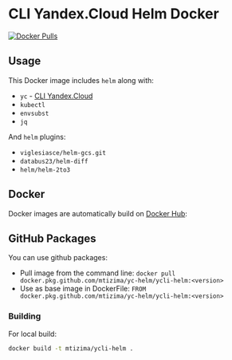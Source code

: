 # CLI Yandex.Cloud Helm Docker

[![Docker Pulls](https://img.shields.io/docker/pulls/mtizima/ycli-helm.svg?style=flat-square)](https://hub.docker.com/r/mtizima/ycli-helm/)

## Usage

This Docker image includes `helm` along with:

- `yc` - [CLI Yandex.Cloud](https://cloud.yandex.ru/docs/cli/) 
- `kubectl`
- `envsubst`
- `jq`

And `helm` plugins:

- `viglesiasce/helm-gcs.git`
- `databus23/helm-diff`
- `helm/helm-2to3`

## Docker

Docker images are automatically build on [Docker
Hub](https://hub.docker.com/r/mtizima/ycli-helm/):

## GitHub Packages

You can use github packages:

- Pull image from the command line: `docker pull docker.pkg.github.com/mtizima/yc-helm/ycli-helm:<version>`
- Use as base image in DockerFile: `FROM docker.pkg.github.com/mtizima/yc-helm/ycli-helm:<version>`

### Building

For local build:

```bash
docker build -t mtizima/ycli-helm .
```
